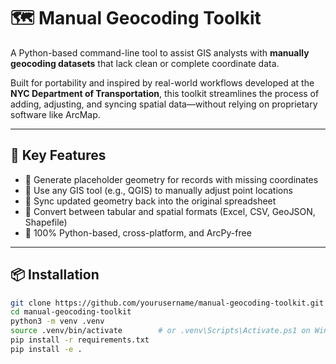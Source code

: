 # 🗺️ Manual Geocoding Toolkit

A Python-based command-line tool to assist GIS analysts with **manually geocoding datasets** that lack clean or complete coordinate data.

Built for portability and inspired by real-world workflows developed at the **NYC Department of Transportation**, this toolkit streamlines the process of adding, adjusting, and syncing spatial data—without relying on proprietary software like ArcMap.

---

## 🚀 Key Features

- 🔹 Generate placeholder geometry for records with missing coordinates
- 🔹 Use any GIS tool (e.g., QGIS) to manually adjust point locations
- 🔹 Sync updated geometry back into the original spreadsheet
- 🔹 Convert between tabular and spatial formats (Excel, CSV, GeoJSON, Shapefile)
- 🔹 100% Python-based, cross-platform, and ArcPy-free

---

## 📦 Installation

```bash
git clone https://github.com/yourusername/manual-geocoding-toolkit.git
cd manual-geocoding-toolkit
python3 -m venv .venv
source .venv/bin/activate        # or .venv\Scripts\Activate.ps1 on Windows
pip install -r requirements.txt
pip install -e .

